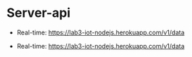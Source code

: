 # Server-api
- Real-time: https://lab3-iot-nodejs.herokuapp.com/v1/data
  
- Real-time: https://lab3-iot-nodejs.herokuapp.com/v1/data
